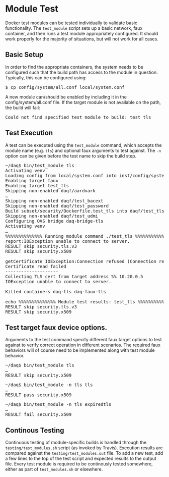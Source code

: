 # Module Test

Docker test modules can be tested individually to validate basic functionality. The `test_module`
script sets up a basic network, faux container, and then runs a test module appropriately
configured. It should work properly for the majority of situations, but will not work for all cases.

## Basic Setup

In order to find the appropriate containers, the system needs to be configured such that the build
path has access to the module in question. Typically, this can be configured using:
<pre>$ cp config/system/all.conf local/system.conf</pre>
A new module can/should be enabled by
including it in the config/system/all.conf file. If the target module is not available on the path,
the build will fail:
<pre>Could not find specified test module to build: test_tls</pre>

## Test Execution

A test can be executed using the `test_module` command, which accepts the module name (e.g. `tls`)
and optional faux arguments to test against. The `-n` option can be given before the test name to
skip the build step.

<pre>
~/daq$ bin/test_module tls
Activating venv
Loading config from local/system.conf into inst/config/system.conf
Enabling target faux
Enabling target test_tls
Skipping non-enabled daqf/aardvark
&hellip;
Skipping non-enabled daqf/test_bacext
Skipping non-enabled daqf/test_password
Build subset/security/Dockerfile.test_tls into daqf/test_tls, log to build/docker_build.test_tls...
Skipping non-enabled daqf/test_udmi
Configuring OVS bridge daq-bridge-tls
Activating venv
&hellip;
%%%%%%%%%%%%%% Running module command ./test_tls %%%%%%%%%%%%%%%
report:IOException unable to connect to server.
RESULT skip security.tls.v3
RESULT skip security.x509

getCertificate IOException:Connection refused (Connection refused)
Certificate read failed
--------------------
Collecting TLS cert from target address %% 10.20.0.5
IOException unable to connect to server.

Killed containers daq-tls daq-faux-tls

echo %%%%%%%%%%%%%% Module test results: test_tls %%%%%%%%%%%%%%%
RESULT skip security.tls.v3
RESULT skip security.x509
</pre>

## Test target faux device options.

Arguments to the test command specify different faux target options to test against to verify
correct operation in different scenarios. The required faux behaviors will of course need to be
implemented along with test module behavior.

<pre>
~/daq$ bin/test_module tls
&hellip;
RESULT skip security.x509
</pre>

<pre>
~/daq$ bin/test_module -n tls tls
&hellip;
RESULT pass security.x509
</pre>

<pre>
~/daq$ bin/test_module -n tls expiredtls
&hellip;
RESULT fail security.x509
</pre>

## Continous Testing

Continuous testing of module-specific builds is handled through the `testing/test_modules.sh`
script (as invoked by Travis). Execution results are compared against the
`testing/test_modules.out` file. To add a new test, add a few lines to the top of the test script
and expected results to the output file. Every test module is required to be continously tested
somewhere, either as part of `test_modules.sh` or elsewhere.
